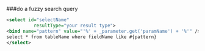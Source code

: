 ###do a fuzzy search query
```xml
<select id="selectName"
          resultType="your result type">
<bind name="pattern" value="'%' + _parameter.get('paramName') + '%'" />
select * from tableName where fieldName like #{pattern}
</select>
```